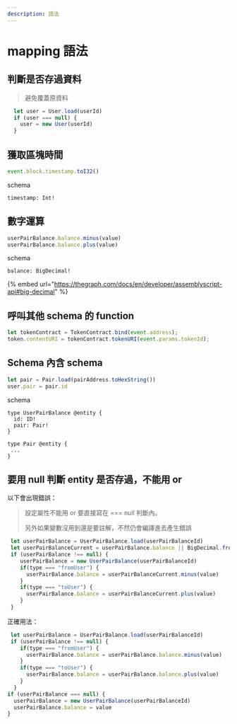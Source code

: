 ```yaml
---
description: 語法
---
```


# mapping 語法

## 判斷是否存過資料

> 避免覆蓋原資料

```javascript
  let user = User.load(userId)
  if (user === null) {
    user = new User(userId)
  }
```

## 獲取區塊時間

```javascript
event.block.timestamp.toI32()
```

schema

```
timestamp: Int!
```

## 數字運算

```javascript
userPairBalance.balance.minus(value)
userPairBalance.balance.plus(value)
```

schema

```
balance: BigDecimal!
```

{% embed url="https://thegraph.com/docs/en/developer/assemblyscript-api#big-decimal" %}

## 呼叫其他 schema 的 function

```javascript
let tokenContract = TokenContract.bind(event.address);
token.contentURI = tokenContract.tokenURI(event.params.tokenId);
```

## Schema 內含 schema

```javascript
let pair = Pair.load(pairAddress.toHexString())
user.pair = pair.id
```

schema

```
type UserPairBalance @entity {
  id: ID!
  pair: Pair!
}

type Pair @entity {
 ...
}
```

## 要用 null 判斷 entity 是否存過，不能用 or

以下會出現錯誤：

> 設定屬性不能用 or 要直接寫在 === null 判斷內。
>
> 另外如果變數沒用到還是要註解，不然仍會編譯進去產生錯誤

```javascript
 let userPairBalance = UserPairBalance.load(userPairBalanceId)
 let userPairBalanceCurrent = userPairBalance.balance || BigDecimal.fromString('0')
 if (userPairBalance !== null) {
    userPairBalance = new UserPairBalance(userPairBalanceId)
    if(type === "fromUser") {
      userPairBalance.balance = userPairBalanceCurrent.minus(value)
    }
    if(type === "toUser") {
      userPairBalance.balance = userPairBalanceCurrent.plus(value)
    }
 }   
```

正確用法：

```javascript
 let userPairBalance = UserPairBalance.load(userPairBalanceId)
 if (userPairBalance !== null) {
    if(type === "fromUser") {
      userPairBalance.balance = userPairBalance.balance.minus(value)
    }
    if(type === "toUser") {
      userPairBalance.balance = userPairBalance.balance.plus(value)
    }
  }
if (userPairBalance === null) {
  userPairBalance = new UserPairBalance(userPairBalanceId)
  userPairBalance.balance = value
}
```

